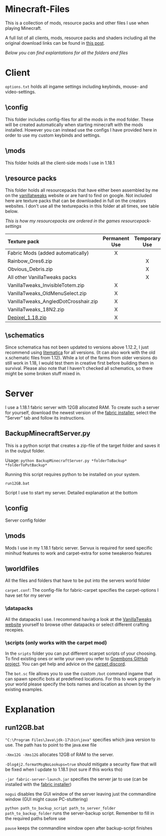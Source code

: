 # Minecraft-Files

This is a collection of mods, resource packs and other files I use when playing Minecraft.

A full list of all clients, mods, resource packs and shaders including all the original download links can be found in [this post](https://www.reddit.com/user/MordorsElite/comments/p5y2va/my_minecraftmods/?utm_source=share&utm_medium=web2x&context=3).

_Below you can find explantations for all the folders and files_

# Client

`options.txt` holds all ingame settings including keybinds, mouse- and video-settings.

## \config

This folder includes config-files for all the mods in the mod folder. These will be created automatically when starting minecraft with the mods installed. However you can instead use the configs I have provided here in order to use my custom keybinds and settings.

## \mods

This folder holds all the client-side mods I use in 1.18.1

## \resource packs

This folder holds all resourcepacks that have either been assembled by me on the [vanillatweaks](https://vanillatweaks.net/picker/resource-packs/) website or are hard to find on google. Not included here are texture packs that can be downloaded in full on the creators websites. I don't use all the texturepacks in this folder at all times, see table below.

_This is how my resourcepacks are ordered in the games resourcepack-settings_

| Texture pack | Permanent Use | Temporary Use |
|:-|:-:|:-:|
| Fabric Mods (added automatically) | X | |
| Rainbow_Ores6.zip | | X |
| Obvious_Debris.zip | | X |
| All other VanillaTweaks packs | | X |
| VanillaTweaks_InvisibleTotem.zip | X | |
| VanillaTweaks_OldMenuSelect.zip | X | |
| VanillaTweaks_AngledDotCrosshair.zip | X | |
| VanillaTweaks_18N2.zip | X | |
| [Depixel_1.18.zip](https://resourcepack.net/default-32x32-resource-pack/) | X | |

## \schematics

Since schematica has not been updated to versions above 1.12.2, I just recommend using [litematica](https://www.curseforge.com/minecraft/mc-mods/litematica) for all versions. (It can also work with the old x.schematic files from 1.12). While a lot of the farms from older versions do still work in 1.18, I would test them in creative first before building them in survival. Please also note that I haven't checked all schematics, so there might be some broken stuff mixed in.

# Server

I use a 1.18.1 fabric server with 12GB allocated RAM. To create such a server for yourself, download the newest version of the [fabric installer](https://fabricmc.net/use/installer/), select the "Server" tab and follow its instructions.

## BackupMinecraftServer.py

This is a python script that creates a zip-file of the target folder and saves it in the output folder. 

Usage: `python BackupMinecraftServer.py *folderToBackup* *folderToPutBackup*`

Running this script requires python to be installed on your system.

``run12GB.bat``

Script I use to start my server. Detailed explanation at the bottom

## \config

Server config folder

## \mods

Mods I use in my 1.18.1 fabric server. Servux is required for seed specific minihud features to work and carpet-extra for some tweakeroo features

## \worldfiles

All the files and folders that have to be put into the servers world folder

`carpet.conf`: The config-file for fabric-carpet specifies the carpet-options I have set for my server

### \datapacks

All the datapacks I use. I recommend having a look at the [VanillaTweaks website](https://vanillatweaks.net/) yourself to browse other datapacks or select different crafting recepies.

### \scripts (only works with the carpet mod)

In the `sripts` folder you can put different scarpet scripts of your choosing. To find existing ones or write your own you refer to [Gnembons GitHub project](https://github.com/gnembon/scarpet). You can get help and advice on the [carpet discord](https://discord.com/invite/gn99m4QRY4).

The `bot.sc` file allows you to use the custom `/bot` command ingame that can spawn specific bots at predefined locations. For this to work properly in your world please specify the bots names and location as shown by the existing examples.

# Explanation

## run12GB.bat

`"C:\Program Files\Java\jdk-17\bin\java"` specifies which java version to use. The path has to point to the java.exe file

`-Xmx12G -Xms12G` allocates 12GB of RAM to the server. 

`-Dlog4j2.formatMsgNoLookups=true` should mitigate a security flaw that will be fixed when I update to 1.18.1 (not sure if this works tho)

`-jar fabric-server-launch.jar` specifies the server jar to use (can be installed with the [fabric installer](https://fabricmc.net/use/installer/))

`nogui` disables the GUI window of the server leaving just the commandline window (GUI might cause PC-stuttering)

`python path_to_backup_script path_to_server_folder path_to_backup_folder` runs the server-backup script. Remember to fill in the required paths before use

`pause` keeps the commandline window open after backup-script finishes
